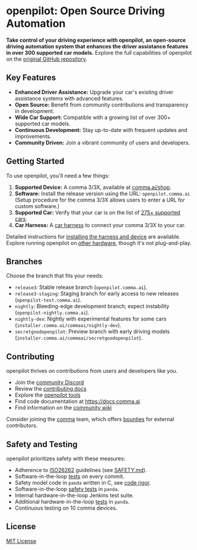 # openpilot: Open Source Driving Automation

**Take control of your driving experience with openpilot, an open-source driving automation system that enhances the driver assistance features in over 300 supported car models.** Explore the full capabilities of openpilot on the [original GitHub repository](https://github.com/commaai/openpilot).

## Key Features

*   **Enhanced Driver Assistance:** Upgrade your car's existing driver assistance systems with advanced features.
*   **Open Source:** Benefit from community contributions and transparency in development.
*   **Wide Car Support:** Compatible with a growing list of over 300+ supported car models.
*   **Continuous Development:** Stay up-to-date with frequent updates and improvements.
*   **Community Driven:** Join a vibrant community of users and developers.

## Getting Started

To use openpilot, you'll need a few things:

1.  **Supported Device:**  A comma 3/3X, available at [comma.ai/shop](https://comma.ai/shop/comma-3x).
2.  **Software:** Install the release version using the URL: `openpilot.comma.ai` (Setup procedure for the comma 3/3X allows users to enter a URL for custom software.)
3.  **Supported Car:** Verify that your car is on the list of [275+ supported cars](docs/CARS.md).
4.  **Car Harness:** A [car harness](https://comma.ai/shop/car-harness) to connect your comma 3/3X to your car.

Detailed instructions for [installing the harness and device](https://comma.ai/setup) are available. Explore running openpilot on [other hardware](https://blog.comma.ai/self-driving-car-for-free/), though it's not plug-and-play.

## Branches

Choose the branch that fits your needs:

*   `release3`:  Stable release branch (`openpilot.comma.ai`).
*   `release3-staging`: Staging branch for early access to new releases (`openpilot-test.comma.ai`).
*   `nightly`: Bleeding-edge development branch; expect instability (`openpilot-nightly.comma.ai`).
*   `nightly-dev`:  Nightly with experimental features for some cars (`installer.comma.ai/commaai/nightly-dev`).
*   `secretgoodopenpilot`: Preview branch with early driving models (`installer.comma.ai/commaai/secretgoodopenpilot`).

## Contributing

openpilot thrives on contributions from users and developers like you.

*   Join the [community Discord](https://discord.comma.ai)
*   Review the [contributing docs](docs/CONTRIBUTING.md)
*   Explore the [openpilot tools](tools/)
*   Find code documentation at https://docs.comma.ai
*   Find information on the [community wiki](https://github.com/commaai/openpilot/wiki)

Consider joining the [comma](https://comma.ai/) team, which offers [bounties](https://comma.ai/bounties) for external contributors.

## Safety and Testing

openpilot prioritizes safety with these measures:

*   Adherence to [ISO26262](https://en.wikipedia.org/wiki/ISO_26262) guidelines (see [SAFETY.md](docs/SAFETY.md)).
*   Software-in-the-loop [tests](.github/workflows/selfdrive_tests.yaml) on every commit.
*   Safety model code in `panda` written in C, see [code rigor](https://github.com/commaai/panda#code-rigor).
*   Software-in-the-loop [safety tests](https://github.com/commaai/panda/tree/master/tests/safety) in `panda`.
*   Internal hardware-in-the-loop Jenkins test suite.
*   Additional hardware-in-the-loop [tests](https://github.com/commaai/panda/blob/master/Jenkinsfile) in `panda`.
*   Continuous testing on 10 comma devices.

## License

[MIT License](LICENSE)
